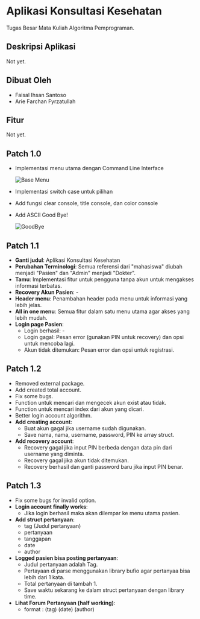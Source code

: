 # Aplikasi Konsultasi Kesehatan
Tugas Besar Mata Kuliah Algoritma Pemprograman.
## Deskripsi Aplikasi

Not yet.

## Dibuat Oleh

- Faisal Ihsan Santoso
- Arie Farchan Fyrzatullah

## Fitur

Not yet.

## Patch 1.0

- Implementasi menu utama dengan Command Line Interface
  
  ![Base Menu](https://github.com/CyrusSE/AlproProject/assets/80195151/cfb58bf0-8997-4517-ade6-003eefd98c92)
- Implementasi switch case untuk pilihan
- Add fungsi clear console, title console, dan color console
- Add ASCII Good Bye!

  ![GoodBye](https://github.com/CyrusSE/AlproProject/assets/80195151/13e88081-d40a-46b0-9be6-69a2e66172f8)

## Patch 1.1

- **Ganti judul**: Aplikasi Konsultasi Kesehatan
- **Perubahan Terminologi**: Semua referensi dari "mahasiswa" diubah menjadi "Pasien" dan "Admin" menjadi "Dokter".
- **Tamu**: Implementasi fitur untuk pengguna tanpa akun untuk mengakses informasi terbatas.
- **Recovery Akun Pasien**: -
- **Header menu**: Penambahan header pada menu untuk informasi yang lebih jelas.
- **All in one menu**: Semua fitur dalam satu menu utama agar akses yang lebih mudah.
- **Login page Pasien**:
  - Login berhasil: -
  - Login gagal: Pesan error (gunakan PIN untuk recovery) dan opsi untuk mencoba lagi.
  - Akun tidak ditemukan: Pesan error dan opsi untuk registrasi.

## Patch 1.2
- Removed external package.
- Add created total account.
- Fix some bugs.
- Function untuk mencari dan mengecek akun exist atau tidak.
- Function untuk mencari index dari akun yang dicari.
- Better login account algorithm.
- **Add creating account**:
  - Buat akun gagal jika username sudah digunakan.
  - Save nama, nama, username, password, PIN ke array struct.
- **Add recovery account**:
  - Recovery gagal jika input PIN berbeda dengan data pin dari username yang diminta.
  - Recovery gagal jika akun tidak ditemukan.
  - Recovery berhasil dan ganti password baru jika input PIN benar.

## Patch 1.3
- Fix some bugs for invalid option.
- **Login account finally works**:
  - Jika login berhasil maka akan dilempar ke menu utama pasien.
- **Add struct pertanyaan**:
  - tag (Judul pertanyaan)
  - pertanyaan
  - tanggapan
  - date
  - author
- **Logged pasien bisa posting pertanyaan**:
  - Judul pertanyaan adalah Tag.
  - Pertayaan di parse menggunakan library bufio agar pertanyaa bisa lebih dari 1 kata.
  - Total pertanyaan di tambah 1.
  - Save waktu sekarang ke dalam struct pertanyaan dengan library time.
- **Lihat Forum Pertanyaan (half working)**:
  - format : (tag)  (date)  (author)



